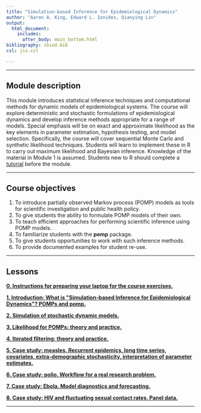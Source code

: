 ```yaml
---
title: "Simulation-based Inference for Epidemiological Dynamics"
author: "Aaron A. King, Edward L. Ionides, Qianying Lin"
output:
  html_document:
    includes:
      after_body: main_bottom.html
bibliography: sbied.bib
csl: jss.csl

---
```


<style type="text/css">
div .nb {
	background-color: #ffeca3;
	border-style: solid;
	border-width: 2;
	border-color: #00274c;
	padding: 1em;
}
hr {
	border-width: 3;
	border-color: #00274c;
}
</style>

----------------------

## Module description

This module introduces statistical inference techniques and computational methods for dynamic models of epidemiological systems.
The course will explore deterministic and stochastic formulations of epidemiological dynamics and develop inference methods appropriate for a range of models.
Special emphasis will be on exact and approximate likelihood as the key elements in parameter estimation, hypothesis testing, and model selection. Specifically, the course will cover sequential Monte Carlo and synthetic likelihood techniques.
Students will learn to implement these in R to carry out maximum likelihood and Bayesian inference. Knowledge of the material in Module 1 is assumed.
Students new to R should complete a [tutorial](https://kingaa.github.io/R_Tutorial/) before the module.

----------------------

## Course objectives

1. To introduce partially observed Markov process (POMP) models as tools for scientific investigation and public health policy.
1. To give students the ability to formulate POMP models of their own.
1. To teach efficient approaches for performing scientific inference using POMP models.
1. To familiarize students with the **pomp** package.
1. To give students opportunities to work with such inference methods.
1. To provide documented examples for student re-use.

----------------------

## Lessons

[**0. Instructions for preparing your laptop for the course exercises.**](./prep/)

[**1. Introduction: What is "Simulation-based Inference for Epidemiological Dynamics"?  POMPs and pomp.**](./intro/)

[**2. Simulation of stochastic dynamic models.**](./stochsim/)

[**3. Likelihood for POMPs: theory and practice.**](./pfilter/)

[**4. Iterated filtering: theory and practice.**](./mif/)

[**5. Case study: measles.  Recurrent epidemics, long time series, covariates, extra-demographic stochasticity, interpretation of parameter estimates.**](./measles/)

[**6. Case study: polio. Workflow for a real research problem.**](./polio/)

[**7. Case study: Ebola. Model diagnostics and forecasting.**](./ebola/)

[**8. Case study: HIV and fluctuating sexual contact rates. Panel data.**](./contacts/)

----------------------
